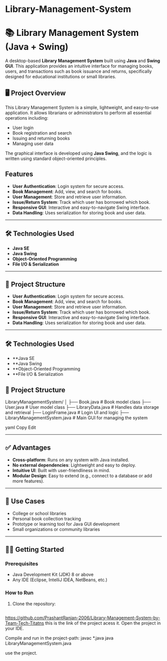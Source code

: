 # Library-Management-System
# 📚 Library Management System (Java + Swing)

A desktop-based **Library Management System** built using **Java** and **Swing GUI**. This application provides an intuitive interface for managing books, users, and transactions such as book issuance and returns, specifically designed for educational institutions or small libraries.

## 🖥️ Project Overview

This Library Management System is a simple, lightweight, and easy-to-use application. It allows librarians or administrators to perform all essential operations including:

- User login
- Book registration and search
- Issuing and returning books
- Managing user data

The graphical interface is developed using **Java Swing**, and the logic is written using standard object-oriented principles.



##  Features

- **User Authentication**: Login system for secure access.
- **Book Management**: Add, view, and search for books.
- **User Management**: Store and retrieve user information.
- **Issue/Return System**: Track which user has borrowed which book.
- **Responsive GUI**: Interactive and easy-to-navigate Swing interface.
- **Data Handling**: Uses serialization for storing book and user data.

---

## 🛠️ Technologies Used

- **Java SE**
- **Java Swing**
- **Object-Oriented Programming**
- **File I/O & Serialization**

---

## 📂 Project Structure
- **User Authentication**: Login system for secure access.
- **Book Management**: Add, view, and search for books.
- **User Management**: Store and retrieve user information.
- **Issue/Return System**: Track which user has borrowed which book.
- **Responsive GUI**: Interactive and easy-to-navigate Swing interface.
- **Data Handling**: Uses serialization for storing book and user data.

---

## 🛠️ Technologies Used

- **Java SE
- **Java Swing
- **Object-Oriented Programming
- **File I/O & Serialization
## 📂 Project Structure

LibraryManagementSystem/
│
├── Book.java # Book model class
├── User.java # User model class
├── LibraryData.java # Handles data storage and retrieval
├── LoginFrame.java # Login UI and logic
├── LibraryManagementSystem.java # Main GUI for managing the system

yaml
Copy
Edit

---

## ✅ Advantages

- **Cross-platform**: Runs on any system with Java installed.
- **No external dependencies**: Lightweight and easy to deploy.
- **Intuitive UI**: Built with user-friendliness in mind.
- **Modular Design**: Easy to extend (e.g., connect to a database or add more features).

---

## 📌 Use Cases

- College or school libraries
- Personal book collection tracking
- Prototype or learning tool for Java GUI development
- Small organizations or community libraries

---

## 🧑‍💻 Getting Started

### Prerequisites

- Java Development Kit (JDK) 8 or above
- Any IDE (Eclipse, IntelliJ IDEA, NetBeans, etc.)

### How to Run

1. Clone the repository:
   ```bash
https://github.com/PrashantRanjan-2006/Library-Management-System-by-Team-Tech-Titatns this is the link of the project acess it.
   Open the project in your IDE.

Compile and run in the project-path:
javac *.java
java LibraryManagementSystem.java

use the project.


